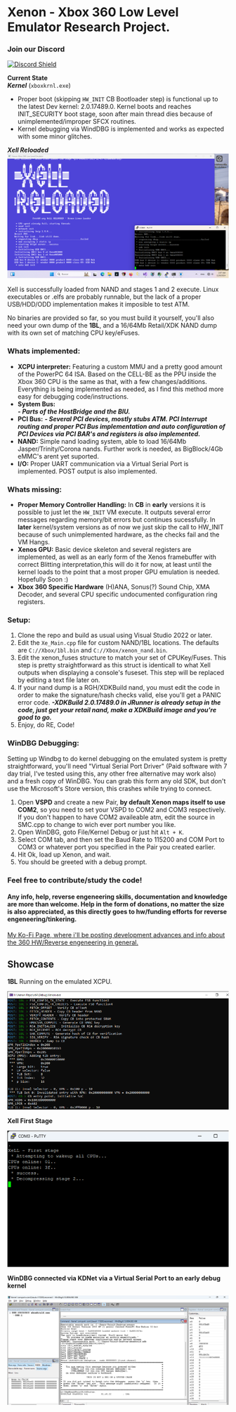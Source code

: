 # Xenon - Xbox 360 Low Level Emulator Research Project.

### Join our Discord
[![Discord Shield](https://discord.com/api/guilds/1289565618957193217/widget.png?style=shield)](https://discord.gg/TDvbdXRRQ6)

**Current State**  
***Kernel*** (`xboxkrnl.exe`)
- Proper boot (skipping `HW_INIT` CB Bootloader step) is functional up to the latest Dev kernel: 2.0.17489.0. Kernel boots and reaches INIT_SECURITY boot stage, soon after main thread dies because of unimplemented/improper SFCX routines.
- Kernel debugging via WindDBG is implemented and works as expected with some minor glitches.

***Xell Reloaded***  
![Xell Reloaded Second Stage.](/Xenon/Assets/images/Xell_Second_Stage.png)

  Xell is successfully loaded from NAND and stages 1 and 2 execute.
  Linux executables or .elfs are probably runnable, but the lack of a proper USB/HDD/ODD implementation makes it imposible to test ATM.
  
No binaries are provided so far, so you must build it yourself, you'll also need your own dump of the **1BL**, and a 16/64Mb Retail/XDK NAND dump with its own set of matching CPU key/eFuses.

### Whats implemented:
- **XCPU interpreter:** Featuring a custom MMU and a pretty good amount of the PowerPC 64 ISA. Based on the CELL-BE as the PPU inside the Xbox 360 CPU is the same as that, with a few changes/additions. Everything is being implemented as needed, as I find this method more easy for debugging code/instructions.
- **System Bus:**				
 ***- Parts of the HostBridge and the BIU.***
- **PCI Bus:**
 ***- Several PCI devices, mostly stubs ATM. PCI Interrupt routing and proper PCI Bus implementation and auto configuration of PCI Devices via PCI BAR's and registers is also implemented.***
- **NAND:** Simple nand loading system, able to load 16/64Mb Jasper/Trinity/Corona nands. Further work is needed, as BigBlock/4Gb eMMC's arent yet suported.
- **I/O:** Proper UART communication via a Virtual Serial Port is implemented. POST output is also implemented.  
  
### Whats missing:
- **Proper Memory Controller Handling:** In **CB** in **early** versions it is possible to just let the `HW_INIT` VM execute. It outputs several error messages regarding memory/bit errors but continues sucessfully. In **later** kernel/system versions as of now we just skip the call to HW_INIT because of such unimplemented hardware, as the checks fail and the VM Hangs.  
- **Xenos GPU:** Basic device skeleton and several registers are implemented, as well as an early form of the Xenos framebuffer with correct Blitting interpretation,this will do it for now, at least until the kernel loads to the point that a most proper GPU emulation is needed.  Hopefully Soon :) 
- **Xbox 360 Specific Hardware** (H)ANA,  Sonus(?) Sound Chip, XMA Decoder, and several CPU specific undocumented configuration ring registers.

### Setup:
1. Clone the repo and build as usual using Visual Studio 2022 or later.
2. Edit the `Xe_Main.cpp` file for custom NAND/1BL locations. The defaults are `C://Xbox/1bl.bin` and `C://Xbox/xenon_nand.bin`.
3. Edit the xenon_fuses structure to match your set of CPUKey/Fuses. This step is pretty straightforward as this struct is identicall to what Xell outputs when displaying a console's fuseset. This step will be replaced by editing a text file later on.
4. If your nand dump is a RGH/XDKBuild nand, you must edit the code in order to make the signature/hash checks valid, else you'll get a PANIC error code.
	***-XDKBuild 2.0.17489.0 in JRunner is already setup in the code, just get your retail nand, make a XDKBuild image and you're good to go.***
5. Enjoy, do RE, Code!

### WinDBG Debugging:
Setting up Windbg to do kernel debugging on the emulated system is pretty straightforward, you'll need "Virtual Serial Port Driver" (Paid software with 7 day trial, I've tested using this, any other free alternative may work also) and a fresh copy of WinDBG. You can grab this form any old SDK, but don't use the Microsoft's Store version, this crashes while trying to connect.
1. Open **VSPD** and create a new Pair, **by default Xenon maps itself to use COM2**, so you need to set your VSPD to COM2 and COM3 respectively. If you don't happen to have COM2 availeable atm, edit the source in SMC.cpp to change to wich ever port number you like.
2. Open WinDBG, goto File/Kernel Debug or just hit `Alt + K`.
3. Select COM tab, and then set the Baud Rate to 115200 and COM Port to COM3 or whatever port you specified in the Pair you created earlier.
4. Hit Ok, load up Xenon, and wait.
5. You should be greeted with a debug prompt.

### Feel free to contribute/study the code!   
#### Any info, help, reverse engeneering skills, documentation and knowledge are more than welcome.  Help in the form of donations, no matter the size is also appreciated, as this directly goes to hw/funding efforts for reverse engeneering/tinkering.
[My Ko-Fi Page, where i'll be posting development advances and info about the 360 HW/Reverse engeneering in general.](https://ko-fi.com/bitsh1ft3r)

## Showcase
**1BL** Running on the emulated XCPU. 

![1BL,running on an early stage](/Xenon/Assets/images/1bl_boot.png)

**Xell First Stage**

![Xell First Stage running up to Second Stage.](/Xenon/Assets/images/Xell_First_Stage.png)

**WinDBG connected via KDNet via a Virtual Serial Port to an early debug kernel**

![xboxkrnl.exe V2.0.2853.](/Xenon/Assets/images/windbg_2853.png)
